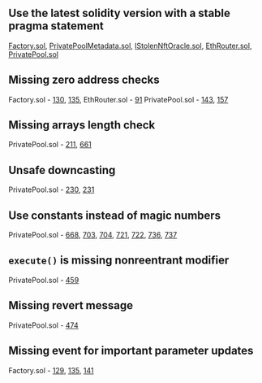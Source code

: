 ## Use the latest solidity version with a stable pragma statement
[Factory.sol](https://github.com/code-423n4/2023-04-caviar/blob/main/src/Factory.sol#L2), [PrivatePoolMetadata.sol](https://github.com/code-423n4/2023-04-caviar/blob/main/src/PrivatePoolMetadata.sol#L2), [IStolenNftOracle.sol](https://github.com/code-423n4/2023-04-caviar/blob/main/src/interfaces/IStolenNftOracle.sol#L2), [EthRouter.sol](https://github.com/code-423n4/2023-04-caviar/blob/main/src/EthRouter.sol#L2), [PrivatePool.sol](https://github.com/code-423n4/2023-04-caviar/blob/main/src/PrivatePool.sol#L2)

## Missing zero address checks
Factory.sol - [130](https://github.com/code-423n4/2023-04-caviar/blob/main/src/Factory.sol#L129-L131), [135](https://github.com/code-423n4/2023-04-caviar/blob/main/src/Factory.sol#L135-L137),
EthRouter.sol - [91](https://github.com/code-423n4/2023-04-caviar/blob/main/src/EthRouter.sol#L90-L92)
PrivatePool.sol - [143](https://github.com/code-423n4/2023-04-caviar/blob/main/src/PrivatePool.sol#L143-L147), [157](https://github.com/code-423n4/2023-04-caviar/blob/main/src/PrivatePool.sol#L157-L183)

## Missing arrays length check
PrivatePool.sol - [211](https://github.com/code-423n4/2023-04-caviar/blob/main/src/PrivatePool.sol#L211), [661](https://github.com/code-423n4/2023-04-caviar/blob/main/src/PrivatePool.sol#L661-L664)

## Unsafe downcasting
PrivatePool.sol - [230](https://github.com/code-423n4/2023-04-caviar/blob/main/src/PrivatePool.sol#L230), [231](https://github.com/code-423n4/2023-04-caviar/blob/main/src/PrivatePool.sol#L231) 

## Use constants instead of magic numbers
PrivatePool.sol - [668](https://github.com/code-423n4/2023-04-caviar/blob/main/src/PrivatePool.sol#L668), [703](https://github.com/code-423n4/2023-04-caviar/blob/main/src/PrivatePool.sol#L703), [704](https://github.com/code-423n4/2023-04-caviar/blob/main/src/PrivatePool.sol#L704), [721](https://github.com/code-423n4/2023-04-caviar/blob/main/src/PrivatePool.sol#L721), [722](https://github.com/code-423n4/2023-04-caviar/blob/main/src/PrivatePool.sol#L722),  [736](https://github.com/code-423n4/2023-04-caviar/blob/main/src/PrivatePool.sol#L736), [737](https://github.com/code-423n4/2023-04-caviar/blob/main/src/PrivatePool.sol#L737)

## `execute()` is missing nonreentrant modifier
PrivatePool.sol - [459](https://github.com/code-423n4/2023-04-caviar/blob/main/src/PrivatePool.sol#L459)

## Missing revert message
PrivatePool.sol - [474](https://github.com/code-423n4/2023-04-caviar/blob/main/src/PrivatePool.sol#L474)

## Missing event for important parameter updates
Factory.sol - [129](https://github.com/code-423n4/2023-04-caviar/blob/main/src/Factory.sol#L129-L131),  [135](https://github.com/code-423n4/2023-04-caviar/blob/main/src/Factory.sol#L135-L137), [141](https://github.com/code-423n4/2023-04-caviar/blob/main/src/Factory.sol#L141-L143)